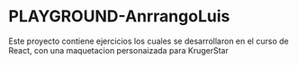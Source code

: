 # PLAYGROUND-AnrrangoLuis
Este proyecto contiene ejercicios los cuales se desarrollaron en el curso de React, con una maquetacion personaizada para KrugerStar
